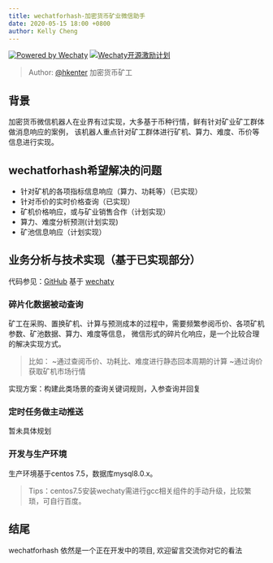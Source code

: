 ```yaml
---
title: wechatforhash-加密货币矿业微信助手
date: 2020-05-15 18:00 +0800
author: Kelly Cheng
---
```


[![Powered by Wechaty](https://img.shields.io/badge/Powered%20By-Wechaty-green.svg)](https://github.com/chatie/wechaty)
[![Wechaty开源激励计划](https://img.shields.io/badge/Wechaty-开源激励计划-green.svg)](https://github.com/juzibot/Welcome/wiki/Everything-about-Wechaty)

> Author: [@hkenter](https://github.com/hkenter) 加密货币矿工
<!--more-->
## 背景
加密货币微信机器人在业界有过实现，大多基于币种行情，鲜有针对矿业矿工群体做消息响应的案例，
该机器人重点针对矿工群体进行矿机、算力、难度、币价等信息进行实现。

## wechatforhash希望解决的问题
- 针对矿机的各项指标信息响应（算力、功耗等）（已实现）
- 针对币价的实时价格查询（已实现）
- 矿机价格响应，或与矿业销售合作（计划实现）
- 算力、难度分析预测(计划实现)
- 矿池信息响应（计划实现）

## 业务分析与技术实现（基于已实现部分）
代码参见：[GitHub](https://github.com/hkenter/wechatforhash)
基于 [wechaty](https://github.com/hkenter/wechatforhash)
### 碎片化数据被动查询 ###
矿工在采购、置换矿机、计算与预测成本的过程中，需要频繁参阅币价、各项矿机参数、矿池数据、算力、难度等信息，
微信形式的碎片化响应，是一个比较合理的解决实现方式。

> 比如：
~通过查阅币价、功耗比、难度进行静态回本周期的计算
~通过询价获取矿机市场行情

实现方案：构建此类场景的查询关键词规则，入参查询并回复

### 定时任务做主动推送 ###
暂未具体规划
 
### 开发与生产环境 ###
生产环境基于centos 7.5，数据库mysql8.0.x。

> Tips：centos7.5安装wechaty需进行gcc相关组件的手动升级，比较繁琐，可自行百度。

 
## 结尾
wechatforhash 依然是一个正在开发中的项目, 欢迎留言交流你对它的看法
